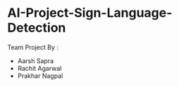 # AI-Project-Sign-Language-Detection 

Team Project By :
- Aarsh Sapra
- Rachit Agarwal
- Prakhar Nagpal
